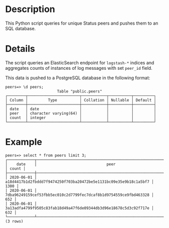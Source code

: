 # Description

This Python script queries for unique Status peers and pushes them to an SQL database.

# Details

The script queries an ElasticSearch endpoint for `logstash-*` indices and aggregates counts of instances of log messages with set `peer_id` field.

This data is pushed to a PostgreSQL database in the following format:
```
peers=> \d peers;
                       Table "public.peers"
┌────────┬───────────────────────┬───────────┬──────────┬─────────┐
│ Column │         Type          │ Collation │ Nullable │ Default │
├────────┼───────────────────────┼───────────┼──────────┼─────────┤
│ date   │ date                  │           │          │         │
│ peer   │ character varying(64) │           │          │         │
│ count  │ integer               │           │          │         │
└────────┴───────────────────────┴───────────┴──────────┴─────────┘
```

# Example

```
peers=> select * from peers limit 3;
┌────────────┬──────────────────────────────────────────────────────────────────┬───────┐
│    date    │                               peer                               │ count │
├────────────┼──────────────────────────────────────────────────────────────────┼───────┤
│ 2020-06-01 │ a18d4417b1d2fbddd7f9474250f703ba20472be5e1131bc09e35e9b18c1a5bf7 │  1300 │
│ 2020-06-01 │ 7dba96249159cef53fbb5ec010c2d7799fec7dcaf8b1d9754559ce9fbd463328 │   652 │
│ 2020-06-01 │ 3a13adfa4799f9505c83fab18d49a47f6de09344db3d96e18678c5d3c92f717e │   632 │
└────────────┴──────────────────────────────────────────────────────────────────┴───────┘
(3 rows)
```
